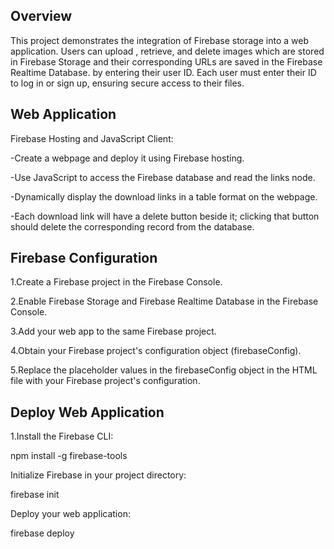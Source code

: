 Overview
--------
This project demonstrates the integration of Firebase storage into a web application. Users can upload , retrieve, and delete images which are stored in Firebase Storage and their corresponding URLs are saved in the Firebase Realtime Database. by entering their user ID. Each user must enter their ID to log in or sign up, ensuring secure access to their files.

Web Application
---------------
Firebase Hosting and JavaScript Client:

-Create a webpage and deploy it using Firebase hosting.

-Use JavaScript to access the Firebase database and read the links node.

-Dynamically display the download links in a table format on the webpage.

-Each download link will have a delete button beside it; clicking that button should delete the corresponding record from the database.

Firebase Configuration
----------------------
1.Create a Firebase project in the Firebase Console.

2.Enable Firebase Storage and Firebase Realtime Database in the Firebase Console.

3.Add your web app to the same Firebase project.

4.Obtain your Firebase project's configuration object (firebaseConfig).

5.Replace the placeholder values in the firebaseConfig object in the HTML file with your Firebase project's configuration.

Deploy Web Application
-----------------------
1.Install the Firebase CLI:

  npm install -g firebase-tools

Initialize Firebase in your project directory:

  firebase init
  
Deploy your web application:

  firebase deploy
